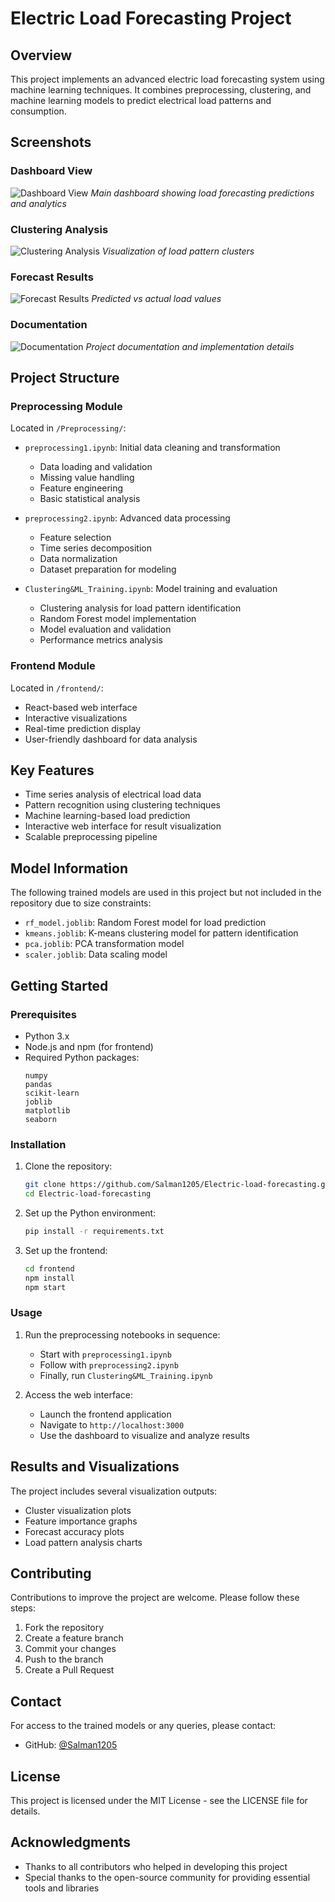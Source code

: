 # Electric Load Forecasting Project

## Overview
This project implements an advanced electric load forecasting system using machine learning techniques. It combines preprocessing, clustering, and machine learning models to predict electrical load patterns and consumption.

## Screenshots

### Dashboard View
![Dashboard View](frontend/public/dashboard.png)
*Main dashboard showing load forecasting predictions and analytics*

### Clustering Analysis
![Clustering Analysis](frontend/public/clustering.png)
*Visualization of load pattern clusters*

### Forecast Results
![Forecast Results](frontend/public/forecasting.png)
*Predicted vs actual load values*

### Documentation
![Documentation](frontend/public/documentation.png)
*Project documentation and implementation details*

## Project Structure

### Preprocessing Module
Located in `/Preprocessing/`:
- `preprocessing1.ipynb`: Initial data cleaning and transformation
  - Data loading and validation
  - Missing value handling
  - Feature engineering
  - Basic statistical analysis
  
- `preprocessing2.ipynb`: Advanced data processing
  - Feature selection
  - Time series decomposition
  - Data normalization
  - Dataset preparation for modeling

- `Clustering&ML_Training.ipynb`: Model training and evaluation
  - Clustering analysis for load pattern identification
  - Random Forest model implementation
  - Model evaluation and validation
  - Performance metrics analysis

### Frontend Module
Located in `/frontend/`:
- React-based web interface
- Interactive visualizations
- Real-time prediction display
- User-friendly dashboard for data analysis

## Key Features
- Time series analysis of electrical load data
- Pattern recognition using clustering techniques
- Machine learning-based load prediction
- Interactive web interface for result visualization
- Scalable preprocessing pipeline

## Model Information
The following trained models are used in this project but not included in the repository due to size constraints:
- `rf_model.joblib`: Random Forest model for load prediction
- `kmeans.joblib`: K-means clustering model for pattern identification
- `pca.joblib`: PCA transformation model
- `scaler.joblib`: Data scaling model

## Getting Started

### Prerequisites
- Python 3.x
- Node.js and npm (for frontend)
- Required Python packages:
  ```
  numpy
  pandas
  scikit-learn
  joblib
  matplotlib
  seaborn
  ```

### Installation
1. Clone the repository:
   ```bash
   git clone https://github.com/Salman1205/Electric-load-forecasting.git
   cd Electric-load-forecasting
   ```

2. Set up the Python environment:
   ```bash
   pip install -r requirements.txt
   ```

3. Set up the frontend:
   ```bash
   cd frontend
   npm install
   npm start
   ```

### Usage
1. Run the preprocessing notebooks in sequence:
   - Start with `preprocessing1.ipynb`
   - Follow with `preprocessing2.ipynb`
   - Finally, run `Clustering&ML_Training.ipynb`

2. Access the web interface:
   - Launch the frontend application
   - Navigate to `http://localhost:3000`
   - Use the dashboard to visualize and analyze results

## Results and Visualizations
The project includes several visualization outputs:
- Cluster visualization plots
- Feature importance graphs
- Forecast accuracy plots
- Load pattern analysis charts

## Contributing
Contributions to improve the project are welcome. Please follow these steps:
1. Fork the repository
2. Create a feature branch
3. Commit your changes
4. Push to the branch
5. Create a Pull Request

## Contact
For access to the trained models or any queries, please contact:
- GitHub: [@Salman1205](https://github.com/Salman1205)

## License
This project is licensed under the MIT License - see the LICENSE file for details.

## Acknowledgments
- Thanks to all contributors who helped in developing this project
- Special thanks to the open-source community for providing essential tools and libraries 